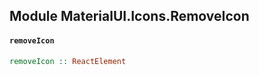 ## Module MaterialUI.Icons.RemoveIcon

#### `removeIcon`

``` purescript
removeIcon :: ReactElement
```


